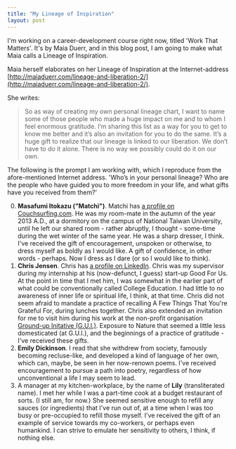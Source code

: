 ```yaml
---
title: "My Lineage of Inspiration"
layout: post
---
```


I'm working on a career-development course right now, titled 'Work That
Matters'. It's by Maia Duerr, and in this blog post, I am going to
make what Maia calls a Lineage of Inspiration.

Maia herself elaborates on her Lineage of Inspiration at the Internet-address
[http://maiaduerr.com/lineage-and-liberation-2/](http://maiaduerr.com/lineage-and-liberation-2/).

She writes:

> So as way of creating my own personal lineage chart, I want to name some of those people who made a huge impact on me and to whom I feel enormous gratitude. I’m sharing this list as a way for you to get to know me better and it’s also an invitation for you to do the same. It’s a huge gift to realize that our lineage is linked to our liberation. We don’t have to do it alone. There is no way we possibly could do it on our own.

The following is the prompt I am working with, which I reproduce from the afore-mentioned
Internet address.  'Who’s in your personal lineage? Who are the people who have guided you to more freedom in your life, and what gifts have you received from them?'

0. **Masafumi Itokazu ("Matchi")**.
Matchi has [a profile on Couchsurfing.com](https://www.couchsurfing.com/people/masafumi-matchi-itokazu?action=show&controller=user_profiles).
He was my room-mate in the autumn of the year 2013 A.D.,
at a dormitory on the campus of National Taiwan University, until he left 
our shared room - 
rather abruptly, I thought - some-time during the wet winter of the same year.
He was a sharp dresser, I think. I've received the gift of encouragement, 
unspoken or otherwise, to dress myself as boldly as I would like. A gift
of confidence, in other words - perhaps. Now I dress as I dare 
(or so I would like to think).
0. **Chris Jensen**.
Chris has [a profile on LinkedIn](https://www.linkedin.com/in/christopherjamesjensen/).
Chris was my supervisor during my internship at his (now-defunct, I guess)
start-up Good For Us. At the point in time that I met him, 
I was somewhat in the earlier part of what could be
conventionally called
College Education. I had little to no awareness of inner life or spiritual life,
I think, at that time. Chris did not seem afraid to mandate a practice
of recalling A Few Things That You're Grateful For, during lunches together.
Chris also extended an invitation for me to visit him during
his work at the non-profit organisation [Ground-up Initative (G.U.I.)](https://www.facebook.com/groundupinitiative/).
Exposure to Nature that seemed a little less domesticated (at G.U.I.), 
and the beginnings
of a practice of gratitude - I've received these gifts.
0. **Emily Dickinson**.
I read that she withdrew from society, famously becoming recluse-like,
and developed a kind of language of her own, which can, maybe, be seen in 
her now-renown poems. I've received encouragement to pursue a path into poetry,
regardless of how unconventional a life I may seem to lead.
0. A manager at my kitchen-workplace, by the name of **Lily** (transliterated name).
I met her while I was a part-time cook at a budget restaurant of sorts. (I still am, for now.)
She seemed sensitive enough to refill any sauces (or ingredients) that I've 
run out of, at a time when I was too busy or pre-occupied to refill those myself.
I've received the gift of an example of service towards my co-workers, or perhaps
even humankind. I can strive to emulate her sensitivity to others, I think, 
if nothing else.

